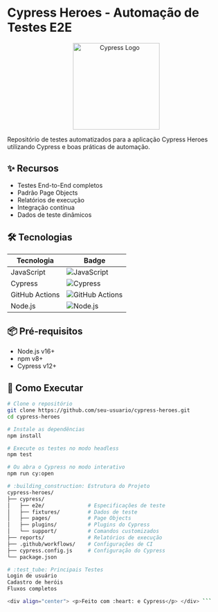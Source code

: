 # Cypress Heroes - Automação de Testes E2E

<div align="center">
  <img src="https://www.cypress.io/static/cypress-io-logo-social-share-8fb8a1db3cdc0b289fad927694ecb415.png" width="200" alt="Cypress Logo">
</div>

Repositório de testes automatizados para a aplicação Cypress Heroes utilizando Cypress e boas práticas de automação.

## :sparkles: Recursos

- Testes End-to-End completos
- Padrão Page Objects
- Relatórios de execução
- Integração contínua
- Dados de teste dinâmicos

## :hammer_and_wrench: Tecnologias

| Tecnologia | Badge |
|------------|-------|
| JavaScript | ![JavaScript](https://img.shields.io/badge/-JavaScript-F7DF1E?logo=javascript&logoColor=black) |
| Cypress | ![Cypress](https://img.shields.io/badge/-Cypress-17202C?logo=cypress) |
| GitHub Actions | ![GitHub Actions](https://img.shields.io/badge/-GitHub_Actions-2088FF?logo=github-actions) |
| Node.js | ![Node.js](https://img.shields.io/badge/-Node.js-339933?logo=node.js&logoColor=white) |

## :package: Pré-requisitos

- Node.js v16+
- npm v8+
- Cypress v12+

## :rocket: Como Executar

```bash
# Clone o repositório
git clone https://github.com/seu-usuario/cypress-heroes.git
cd cypress-heroes

# Instale as dependências
npm install

# Execute os testes no modo headless
npm test

# Ou abra o Cypress no modo interativo
npm run cy:open

# :building_construction: Estrutura do Projeto
cypress-heroes/
├── cypress/
│   ├── e2e/              # Especificações de teste
│   ├── fixtures/         # Dados de teste
│   ├── pages/            # Page Objects
│   ├── plugins/          # Plugins do Cypress
│   └── support/          # Comandos customizados
├── reports/              # Relatórios de execução
├── .github/workflows/    # Configurações de CI
├── cypress.config.js     # Configuração do Cypress
└── package.json

# :test_tube: Principais Testes
Login de usuário
Cadastro de heróis
Fluxos completos

<div align="center"> <p>Feito com :heart: e Cypress</p> </div> ```